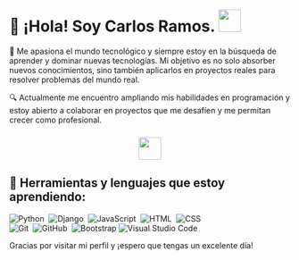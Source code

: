 # 👋 ¡Hola! Soy Carlos Ramos. </b><img src="https://media.giphy.com/media/WUlplcMpOCEmTGBtBW/giphy.gif" width="40"></em><br>

🚀 Me apasiona el mundo tecnológico y siempre estoy en la búsqueda de aprender y dominar nuevas tecnologías. Mi objetivo es no solo absorber nuevos conocimientos, sino también aplicarlos en proyectos reales para resolver problemas del mundo real.

🔍 Actualmente me encuentro ampliando mis habilidades en programación y estoy abierto a colaborar en proyectos que me desafíen y me permitan crecer como profesional.

<h3 align="center"><img src="https://media.giphy.com/media/VgCDAzcKvsR6OM0uWg/giphy.gif" width="40"></h3>


## 🔧 Herramientas y lenguajes que estoy aprendiendo:

![Python](https://img.shields.io/badge/-Python-05122A?style=flat&logo=python)&nbsp;
![Django](https://img.shields.io/badge/-Django-05122A?style=flat&logo=django&logoColor=092E20)&nbsp;
![JavaScript](https://img.shields.io/badge/-JavaScript-05122A?style=flat&logo=javascript)&nbsp;
![HTML](https://img.shields.io/badge/-HTML-05122A?style=flat&logo=HTML5)&nbsp;
![CSS](https://img.shields.io/badge/-CSS-05122A?style=flat&logo=CSS3&logoColor=1572B6)&nbsp;\
![Git](https://img.shields.io/badge/-Git-05122A?style=flat&logo=git)&nbsp;
![GitHub](https://img.shields.io/badge/-GitHub-05122A?style=flat&logo=github)&nbsp;
![Bootstrap](https://img.shields.io/badge/-Bootstrap-05122A?style=flat&logo=bootstrap&logoColor=563D7C)
![Visual Studio Code](https://img.shields.io/badge/-Visual%20Studio%20Code-05122A?style=flat&logo=visual-studio-code&logoColor=007ACC)&nbsp;



Gracias por visitar mi perfil y ¡espero que tengas un excelente día!
